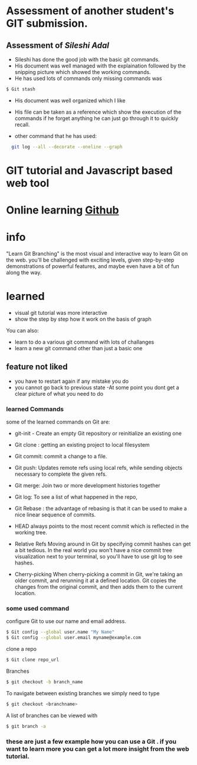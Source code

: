 # Assessment of  another student's GIT submission.
 ## Assessment of *Sileshi Adal*

 * Sileshi has done the good job with the basic git commands.
 * His document was well managed with the explaination followed by the snipping picture which showed the working commands.
 * He has used lots of commands only missing  commands  was
 ```bash
 $ Git stash
 ```

 * His document was well organized which I like
 * His file can be taken as a reference which show the execution of the commands if he forget anything he can just go through it to quickly recall.

* other command that he has used:
```bash
  git log --all --decorate --oneline --graph
```









# GIT tutorial and Javascript based web tool


# Online learning  [Github](https://learngitbranching.js.org/)
# info
"Learn Git Branching" is the most visual and interactive way to learn Git on the web. you'll be challenged with exciting levels, given step-by-step demonstrations of powerful features, and maybe even have a bit of fun along the way.



# learned

  - visual git tutorial was more interactive
  - show the step by step how it work on the basis of graph


You can also:
  - learn to do a various git command with lots of challanges
  - learn a new git command other than just a basic one

## feature not liked
 - you have to restart again if any mistake you do
 - you cannot go back to previous state
 -At some point you dont get a clear picture of what you need to do


### learned Commands

some of the learned commands on Git are:

* git-init - Create an empty Git repository or reinitialize an existing one
* Git clone : getting an existing project to local filesystem
* Git commit: commit a change to a file.
* Git push: Updates remote refs using local refs, while sending objects necessary to complete the given refs.
* Git merge: Join two or more development histories together
* Git log: To see a list of what happened in the repo,
*  Git Rebase : the advantage of rebasing is that it can be used to make a nice linear sequence of commits.
* HEAD always points to the most recent commit which is reflected in the working tree.

* Relative Refs
Moving around in Git by specifying commit hashes can get a bit tedious. In the real world you won't have a nice commit tree visualization next to your terminal, so you'll have to use git log to see hashes.
* Cherry-picking
When cherry-picking a commit in Git, we're taking an older commit, and rerunning it at a defined location. Git copies the changes from the original commit, and then adds them to the current location.


### some used command


 configure Git to use our name and email address.

```bash
$ Git config --global user.name "My Name"
$ Git config --global user.email myname@example.com
```
clone a repo
```bash
$ Git clone repo_url
```

 Branches

```bash
$ git checkout -b branch_name
```

To navigate between existing branches we simply need to type

```bash
$ git checkout <branchname>
```

A list of branches can be viewed with

```bash
$ git branch -a
```
### these are just a few example how you can use a Git . if you want to learn more you can get a lot more insight from the web tutorial.
